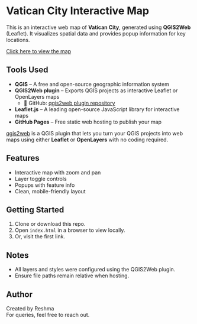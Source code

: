 # Vatican City Interactive Map

This is an interactive web map of **Vatican City**, generated using **QGIS2Web** (Leaflet). It visualizes spatial data and provides popup information for key locations.

[Click here to view the map](https://github.com/Reshma-1986/Vatican_city-map.git)  

##  Tools Used


- **QGIS** – A free and open-source geographic information system
- **QGIS2Web plugin** – Exports QGIS projects as interactive Leaflet or OpenLayers maps
  - 🔗 GitHub: [qgis2web plugin repository](https://github.com/tomchadwin/qgis2web)
- **Leaflet.js** – A leading open-source JavaScript library for interactive maps
- **GitHub Pages** – Free static web hosting to publish your map

[qgis2web](https://github.com/tomchadwin/qgis2web) is a QGIS plugin that lets you turn your QGIS projects into web maps using either **Leaflet** or **OpenLayers** with no coding required.


## Features

- Interactive map with zoom and pan
- Layer toggle controls
- Popups with feature info
- Clean, mobile-friendly layout

## Getting Started

1. Clone or download this repo.
2. Open `index.html` in a browser to view locally.
3. Or, visit the first link.

## Notes

- All layers and styles were configured using the QGIS2Web plugin.
- Ensure file paths remain relative when hosting.

##  Author

Created by Reshma  
For queries, feel free to reach out.




